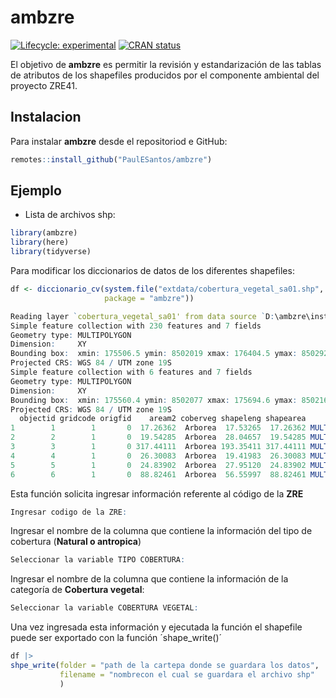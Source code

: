 
<!-- README.md is generated from README.Rmd. Please edit that file -->

# ambzre

<!-- badges: start -->

[![Lifecycle:
experimental](https://img.shields.io/badge/lifecycle-experimental-orange.svg)](https://lifecycle.r-lib.org/articles/stages.html#experimental)
[![CRAN
status](https://www.r-pkg.org/badges/version/ambzre)](https://CRAN.R-project.org/package=ambzre)
<!-- badges: end -->

El objetivo de **ambzre** es permitir la revisión y estandarización de
las tablas de atributos de los shapefiles producidos por el componente
ambiental del proyecto ZRE41.

## Instalacion

Para instalar **ambzre** desde el repositoriod e GitHub:

``` r
remotes::install_github("PaulESantos/ambzre")
```

## Ejemplo

-   Lista de archivos shp:

``` r
library(ambzre)
library(here)
library(tidyverse)
```

Para modificar los diccionarios de datos de los diferentes shapefiles:

``` r
df <- diccionario_cv(system.file("extdata/cobertura_vegetal_sa01.shp",
                     package = "ambzre"))
```

``` r
Reading layer `cobertura_vegetal_sa01' from data source `D:\ambzre\inst\extdata\cobertura_vegetal_sa01.shp' using driver `ESRI Shapefile'
Simple feature collection with 230 features and 7 fields
Geometry type: MULTIPOLYGON
Dimension:     XY
Bounding box:  xmin: 175506.5 ymin: 8502019 xmax: 176404.5 ymax: 8502925
Projected CRS: WGS 84 / UTM zone 19S
Simple feature collection with 6 features and 7 fields
Geometry type: MULTIPOLYGON
Dimension:     XY
Bounding box:  xmin: 175560.4 ymin: 8502077 xmax: 175694.6 ymax: 8502163
Projected CRS: WGS 84 / UTM zone 19S
  objectid gridcode origfid    aream2 coberveg shapeleng shapearea                       geometry
1        1        1       0  17.26362  Arborea  17.53265  17.26362 MULTIPOLYGON (((175567.7 85...
2        2        1       0  19.54285  Arborea  28.04657  19.54285 MULTIPOLYGON (((175595.8 85...
3        3        1       0 317.44111  Arborea 193.35411 317.44111 MULTIPOLYGON (((175574.5 85...
4        4        1       0  26.30083  Arborea  19.41983  26.30083 MULTIPOLYGON (((175640.4 85...
5        5        1       0  24.83902  Arborea  27.95120  24.83902 MULTIPOLYGON (((175662 8502...
6        6        1       0  88.82461  Arborea  56.55997  88.82461 MULTIPOLYGON (((175691.1 85...
```

Esta función solicita ingresar información referente al código de la
**ZRE**

``` r
Ingresar codigo de la ZRE:
```

Ingresar el nombre de la columna que contiene la información del tipo de
cobertura (**Natural o antropica**)

``` r
Seleccionar la variable TIPO COBERTURA:
```

Ingresar el nombre de la columna que contiene la información de la
categoría de **Cobertura vegetal**:

``` r
Seleccionar la variable COBERTURA VEGETAL:
```

Una vez ingresada esta información y ejecutada la función el shapefile
puede ser exportado con la función ´shape_write()´

``` r
df |> 
shpe_write(folder = "path de la cartepa donde se guardara los datos",
           filename = "nombrecon el cual se guardara el archivo shp"
           )
```
